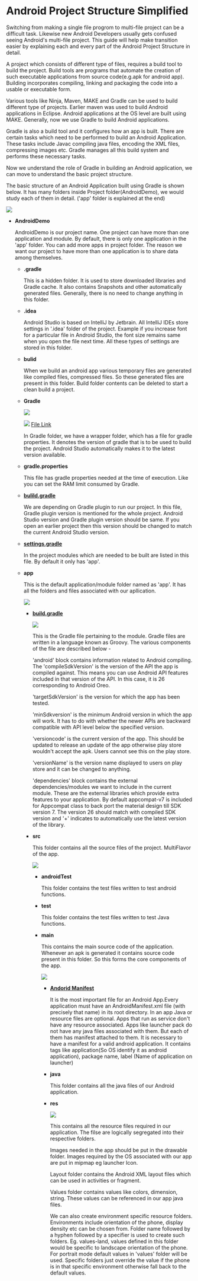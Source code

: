 
# Android Project Structure Simplified

Switching from making a single file progrom to multi-file project can be a difficult task. Likewise new Android Developers usually gets confused seeing Android's multi-file project. This guide will help make transition easier by explaining each and every part of the Android Project Structure in detail.

A project which consists of different type of files, requires a build tool to build the project. Build tools are programs that automate the creation of such executable applications from source code(e.g.apk for android app). Building incorporates compiling, linking and packaging the code into a usable or executable form.

Various tools like Ninja, Maven, MAKE and Gradle can be used to build different type of projects. Earlier maven was used to build Android applications in Eclipse. Android applications at the OS level are built using MAKE. Generally, now we use Gradle to build Android applications.

Gradle is also a build tool and it configures how an app is built. There are certain tasks which need to be performed to build an Android Application. These tasks include Javac compiling java files, encoding the XML files, compressing images etc. Gradle manages all this build system and performs these necessary tasks.    

Now we understand the role of Gradle in building an Android application, we can move to understand the basic project structure.

The basic structure of an Android Application built using Gradle is shown below. It has many folders inside Project folder(AndroidDemo), we would study each of them in detail. ('app' folder is explained at the end)

![](images/projStructure.png)

* **AndroidDemo**

    AndroidDemo is our project name. One project can have more than one application and module. By default, there is only one application in the 'app' folder. You can add more apps in project folder. The reason we want our project to have more than one application is to share data among themselves.

    * **.gradle**

      This is a hidden folder. It is used to store downloaded libraries and Gradle cache. It also contains Snapshots and other automatically generated files. Generally, there is no need to change anything in this folder.

    * **.idea**

      Android Studio is based on IntelliJ by Jetbrain. All IntelliJ IDEs store settings in '.idea' folder of the project. Example if you increase font for a particular file in Android Studio, the font size remains same when you open the file next time. All these types of settings are stored in this folder.

    * **bulid**

      When we build an android app various temporary files are generated like compiled files, compressed files. So these generated files are present in this folder. Build folder contents can be deleted to start a clean build a project.

    * **Gradle**

      ![](images/gradle.png)

      ![](images/gradleWrapper.png)
      [File Link](./AndroidDemo/gradle/wrapper/gradle-wrapper.properties)

      In Gradle folder, we have a wrapper folder, which has a file for gradle properties. It denotes the version of gradle that is to be used to build the project. Android Studio automatically makes it to the latest version available.

    * **gradle.properties**

      This file has gradle properties needed at the time of execution. Like you can set the RAM limit consumed by Gradle.

    * **[bulild.gradle](./AndroidDemo/build.gradle)**

        We are depending on Gradle plugin to run our project. In this file, Gradle plugin version is mentioned for the whole project. Android Studio version and Gradle plugin version should be same. If you open an earlier project then this version should be changed to match the current Android Studio version.

    * **[settings.gradle](./AndroidDemo/settings.gradle)**

        In the project modules which are needed to be built are listed in this file. By default it only has 'app'.

    * **app**

        This is the default application/module folder named as 'app'. It has all the folders and files associated with our apllication.

        ![](images/app.png)

        * **[build.gradle](./AndroidDemo/app/build.gradle)**

            ![](images/appgradle.png)

            This is the Gradle file pertaining to the module. Gradle files are written in a language known as Groovy. The various components of the file are described below -

            'android' block contains information related to Android compiling. The 'compileSdkVersion' is the version of the API the app is compiled against. This means you can use Android API features included in that version of the API. In this case, it is 26 corresponding to Android Oreo.

            'targetSdkVersion' is the version for which the app has been tested.  

            'minSdkversion' is the minimum Android version in which the app will work. It has to do with whether the newer APIs are backward compatible with API level below the specified version.

            'versioncode' is the current version of the app. This should be updated to release an update of the app otherwise play store wouldn't accept the apk. Users cannot see this on the play store.

            'versionName' is the version name displayed to users on play store and it can be changed to anything.

            'dependencies' block contains the external dependencies/modules we want to include in the current module. These are the external libraries which provide extra features to your application. By default appcompat-v7 is included for Appcompat class to back port the material design till SDK version 7. The version 26 should match with compiled SDK version and '+' indicates to automatically use the latest version of the library.

        * **src**

            This folder contains all the source files of the project.  MultiFlavor of the app.

            ![](images/src.png)

            * **androidTest**

                This folder contains the test files written to test android functions.
            * **test**

                This folder contains the test files written to test Java functions.
            * **main**

                This contains the main source code of the application. Whenever an apk is generated it contains source code present in this folder. So this forms the core components of the app.

                ![](images/main.png)

                * **[Andorid Manifest](./AndroidDemo/app/src/main/AndroidManifest.xml)**

                    It is the most important file for an Android App.Every application must have an AndroidManifest.xml file (with precisely that name) in its root directory. In an app Java or resource files are optional. Apps that run as service don't have any resource associated. Apps like launcher pack do not have any java files associated with them. But each of them has manifest attached to them.
                    It is necessary to have a manifest for a valid android application.
                    It contains tags like application(So OS identify it as android application), package name, label (Name of application on launcher)

                * **java**

                    This folder contains all the java files of our Android application.

                * **res**

                    ![](images/res.png)

                    This contains all the resource files required in our application. The filse are logically segregated into their respective folders.

                    Images needed in the app should be put in the drawable folder.
                    Images required by the OS associated with our app are put in mipmap eg launcher Icon.

                    Layout folder contains the Android XML layout files which can be used in activities or fragment.

                    Values folder contains values like colors, dimension, string. These values can be referenced in our app java files.

                    We can also create environment specific resource folders. Environments include orientation of the phone, display density etc can be chosen from.
                    Folder name followed by a hyphen followed by a specifier is used to create such folders.
                    Eg. values-land, values defined in this folder would be specific to landscape orientation of the phone. For portrait mode default values in 'values' folder will be used.
                    Specific folders just override the value if the phone is in that specific environment otherwise fall back to the default values.
